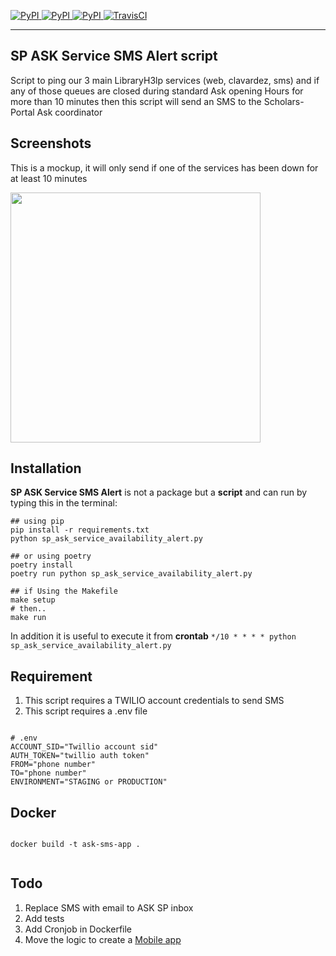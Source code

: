 [
![PyPI](https://img.shields.io/pypi/v/ask_schools.svg)
![PyPI](https://img.shields.io/pypi/pyversions/ask_schools.svg)
![PyPI](https://img.shields.io/github/license/guinslym/ask_schools.svg)
](https://pypi.org/project/ask_schools/)
[![TravisCI](https://travis-ci.org/guinslym/ask_schools.svg?branch=master)](https://travis-ci.org/guinslym/ask_schools)

<hr/>

## SP ASK Service SMS Alert script

Script to ping our 3  main LibraryH3lp services (web, clavardez, sms) and if any of those queues are closed during standard Ask opening Hours for more than 10 minutes then this script will send an SMS to the Scholars-Portal Ask coordinator
<br/>


## Screenshots
This is a mockup, it will only send if one of the services has been down for at least 10 minutes
<p float="left">
    <img src="screenshots/result_sms.png" width="400"/>
</p>

## Installation


**SP ASK Service SMS Alert** is not a package but a **script** and can run by typing this in the terminal:

```
## using pip 
pip install -r requirements.txt
python sp_ask_service_availability_alert.py

## or using poetry
poetry install 
poetry run python sp_ask_service_availability_alert.py

## if Using the Makefile
make setup 
# then.. 
make run
```
In addition it is useful to execute it from **crontab**
`*/10 * * * * python sp_ask_service_availability_alert.py`


## Requirement
1.  This script requires a TWILIO account credentials to send SMS 
2.  This script requires a .env file 

```text

# .env
ACCOUNT_SID="Twillio account sid"
AUTH_TOKEN="twillio auth token"
FROM="phone number"
TO="phone number"
ENVIRONMENT="STAGING or PRODUCTION"
```

## Docker

```text

docker build -t ask-sms-app .


```


## Todo

1.  Replace SMS with email to ASK SP inbox
2.  Add tests
3.  Add Cronjob in Dockerfile
4.  Move the logic to create a [Mobile app](https://github.com/guinslym/sp_ask_dashboard_mobile_app_layout)




